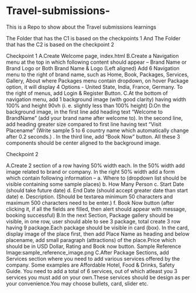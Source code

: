 # Travel-submissions-
This is a Repo to show about the Travel submissions learnings

The Folder that has the C1 is based on the checkpoints 1
And 
The Folder that has the C2 is based on the checkpoint 2 

Checkpoint 1
A.Create Welcome page, index.html
B.Create a Navigation menu at the top in which following content should appear –
Brand Name or Brand Logo or Both Brand Name & Logo (Left aligned)
Add 6 Navigation menu to the right of brand name, such as Home, Book, Packages, Services, Gallery, About where Packages menu contain dropdown, on hover Package option, it will display 4 Options -  United State, India, France, Germany.
To the right of menus, add Login & Register Button.
C.At the bottom of navigation menu, add 1 background image (with good clarity) having width 100% and height 90vh (i. e. slightly less than 100% height)
D.On the background image, in the first line add heading text “Welcome to BrandName” (add your brand name after welcome to).
In the second line, add heading greater size compared to first line having text “Visit Placename” (Write sample 5 to 6 country name which automatically change after 0.2 seconds.) .
In the third line, add “Book Now” button. All these 3 components should be center aligned to the background image.


Checkpoint 2
	
A.Create 2 section of a row having 50% width each.
In the 50% width add image related to brand or company.
In the right 50% width add a form which contain following information –
a. Where to (dropdown list should be visible containing some sample places)
b. How Many Person
c. Start Date (should take future date)
d. End Date (should accept greater date than start date)
e. Description. (Should be textarea minimum 50 characters and maximum 500 characters need to be enter.)
f. Book Now button (after clicking it, if all the fields are filled, then alert should appear with message, booking successful)
B.In the next Section, Package gallery should be visible, in one row, user should able to see 3 package, total create 3 row having 9 package.Each package should be visible in card (box). In the card, display image of the place first, then add Place Name as heading and below placename, add small paragraph (attractions) of the place.Price which should be in USD Dollar, Rating and Book now button.
Sample Reference Image:sample_reference_image.png
C.After Package Sections, add Services section where you need to add various services offered by the company.
Some examples are Affordable Hotel, Food & Drinks, Safety Guide. You need to add a total of 6 services, out of which atleast you 3 services you must add on your own.These services should be design as per your convenience.You may choose bullets, card, slider etc.
